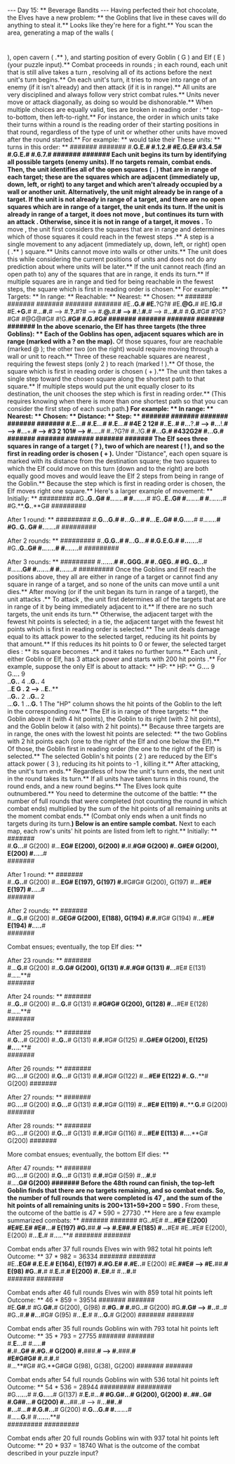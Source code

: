 --- Day 15: ** Beverage Bandits ---
Having perfected their hot chocolate, the Elves have a new problem: ** the
Goblins
that live in these caves will do anything to steal it.** Looks like they're here for a fight.**
You scan the area, generating a map of the walls (
#
), open cavern (
.**
), and starting position of every Goblin (
G
) and Elf (
E
) (your puzzle input).**
Combat proceeds in
rounds
; in each round, each unit that is still alive takes a
turn
, resolving all of its actions before the next unit's turn begins.** On each unit's turn, it tries to
move
into range of an enemy (if it isn't already) and then
attack
(if it is in range).**
All units are very disciplined and always follow very strict combat rules.** Units never move or attack diagonally, as doing so would be dishonorable.** When multiple choices are equally valid, ties are broken in
reading order
: ** top-to-bottom, then left-to-right.**  For instance, the order in which units take their turns within a round is the
reading order of their starting positions
in that round, regardless of the type of unit or whether other units have moved after the round started.**  For example: **
would take their
These units: **   turns in this order: **
  #######           #######
  #.**G.**E.**#           #.**1.**2.**#
  #E.**G.**E#           #3.**4.**5#
  #.**G.**E.**#           #.**6.**7.**#
  #######           #######
Each unit begins its turn by identifying all possible
targets
(enemy units).** If no targets remain, combat ends.**
Then, the unit identifies all of the open squares (
.**
) that are
in range
of each target; these are the squares which are
adjacent
(immediately up, down, left, or right) to any target and which aren't already occupied by a wall or another unit.** Alternatively, the unit might
already
be in range of a target.** If the unit is not already in range of a target, and there are no open squares which are in range of a target, the unit ends its turn.**
If the unit is already in range of a target, it does not
move
, but continues its turn with an
attack
.** Otherwise, since it is not in range of a target, it
moves
.**
To
move
, the unit first considers the squares that are
in range
and determines
which of those squares it could reach in the fewest steps
.** A
step
is a single movement to any
adjacent
(immediately up, down, left, or right) open (
.**
) square.** Units cannot move into walls or other units.** The unit does this while considering the
current positions of units
and does
not
do any prediction about where units will be later.** If the unit cannot reach (find an open path to) any of the squares that are in range, it ends its turn.** If multiple squares are in range and
tied
for being reachable in the fewest steps, the square which is first in
reading order
is chosen.** For example: **
Targets: **      In range: **     Reachable: **    Nearest: **      Chosen: **
#######       #######       #######       #######       #######
#E.**.**G.**#       #E.**?G?#       #E.**@G.**#       #E.**!G.**#       #E.**+G.**#
#.**.**.**#.**#  -->  #.**?.**#?#  -->  #.**@.**#.**#  -->  #.**!.**#.**#  -->  #.**.**.**#.**#
#.**G.**#G#       #?G?#G#       #@G@#G#       #!G.**#G#       #.**G.**#G#
#######       #######       #######       #######       #######
In the above scenario, the Elf has three targets (the three Goblins): **
Each of the Goblins has open, adjacent squares which are
in range
(marked with a
?
on the map).**
Of those squares, four are
reachable
(marked
@
); the other two (on the right) would require moving through a wall or unit to reach.**
Three of these reachable squares are
nearest
, requiring the fewest steps (only
2
) to reach (marked
!
).**
Of those, the square which is first in reading order is
chosen
(
+
).**
The unit then takes a single
step
toward the chosen square along the
shortest path
to that square.** If multiple steps would put the unit equally closer to its destination, the unit chooses the step which is first in reading order.** (This requires knowing when there is
more than one shortest path
so that you can consider the first step of each such path.**) For example: **
In range: **     Nearest: **      Chosen: **       Distance: **     Step: **
#######       #######       #######       #######       #######
#.**E.**.**.**#       #.**E.**.**.**#       #.**E.**.**.**#       #4E
2
12#       #.**.**E.**.**#
#.**.**.**?.**#  -->  #.**.**.**!.**#  -->  #.**.**.**+.**#  -->  #3
2
101#  -->  #.**.**.**.**.**#
#.**.**?G?#       #.**.**!G.**#       #.**.**.**G.**#       #432G2#       #.**.**.**G.**#
#######       #######       #######       #######       #######
The Elf sees three squares in range of a target (
?
), two of which are nearest (
!
), and so the first in reading order is chosen (
+
).** Under "Distance", each open square is marked with its distance from the destination square; the two squares to which the Elf could move on this turn (down and to the right) are both equally good moves and would leave the Elf
2
steps from being in range of the Goblin.** Because the step which is first in reading order is chosen, the Elf moves
right
one square.**
Here's a larger example of movement: **
Initially: **
#########
#G.**.**G.**.**G#
#.**.**.**.**.**.**.**#
#.**.**.**.**.**.**.**#
#G.**.**E.**.**G#
#.**.**.**.**.**.**.**#
#.**.**.**.**.**.**.**#
#G.**.**G.**.**G#
#########

After 1 round: **
#########
#.**G.**.**.**G.**#
#.**.**.**G.**.**.**#
#.**.**.**E.**.**G#
#.**G.**.**.**.**.**#
#.**.**.**.**.**.**.**#
#G.**.**G.**.**G#
#.**.**.**.**.**.**.**#
#########

After 2 rounds: **
#########
#.**.**G.**G.**.**#
#.**.**.**G.**.**.**#
#.**G.**E.**G.**#
#.**.**.**.**.**.**.**#
#G.**.**G.**.**G#
#.**.**.**.**.**.**.**#
#.**.**.**.**.**.**.**#
#########

After 3 rounds: **
#########
#.**.**.**.**.**.**.**#
#.**.**GGG.**.**#
#.**.**GEG.**.**#
#G.**.**G.**.**.**#
#.**.**.**.**.**.**G#
#.**.**.**.**.**.**.**#
#.**.**.**.**.**.**.**#
#########
Once the Goblins and Elf reach the positions above, they all are either in range of a target or cannot find any square in range of a target, and so none of the units can move until a unit dies.**
After moving (or if the unit began its turn in range of a target), the unit
attacks
.**
To
attack
, the unit first determines
all
of the targets that are
in range
of it by being immediately
adjacent
to it.** If there are no such targets, the unit ends its turn.** Otherwise, the adjacent target with the
fewest hit points
is selected; in a tie, the adjacent target with the fewest hit points which is first in reading order is selected.**
The unit deals damage equal to its
attack power
to the selected target, reducing its hit points by that amount.** If this reduces its hit points to
0
or fewer, the selected target
dies
: ** its square becomes
.**
and it takes no further turns.**
Each
unit
, either Goblin or Elf, has
3
attack power
and starts with
200
hit points
.**
For example, suppose the only Elf is about to attack: **
HP: **            HP: **
G.**.**.**.**  9       G.**.**.**.**  9  
.**.**G.**.**  4       .**.**G.**.**  4  
.**.**E
G
.**  2  -->  .**.**E.**.**     
.**.**G.**.**  2       .**.**G.**.**  2  
.**.**.**G.**  1       .**.**.**G.**  1
The "HP" column shows the hit points of the Goblin to the left in the corresponding row.** The Elf is in range of three targets: ** the Goblin above it (with
4
hit points), the Goblin to its right (with
2
hit points), and the Goblin below it (also with
2
hit points).** Because three targets are in range, the ones with the lowest hit points are selected: ** the two Goblins with
2
hit points each (one to the right of the Elf and one below the Elf).** Of those, the Goblin first in reading order (the one to the right of the Elf) is selected.** The selected Goblin's hit points (
2
) are reduced by the Elf's attack power (
3
), reducing its hit points to
-1
, killing it.**
After attacking, the unit's turn ends.**  Regardless of how the unit's turn ends, the next unit in the round takes its turn.**  If all units have taken turns in this round, the round ends, and a new round begins.**
The Elves look quite outnumbered.**  You need to determine the
outcome
of the battle: ** the
number of full rounds that were completed
(not counting the round in which combat ends) multiplied by
the sum of the hit points of all remaining units
at the moment combat ends.** (Combat only ends when a unit finds no targets during its turn.**)
Below is an entire sample combat.** Next to each map, each row's units' hit points are listed from left to right.**
Initially: **
#######   
#.**G.**.**.**#   G(200)
#.**.**.**EG#   E(200), G(200)
#.**#.**#G#   G(200)
#.**.**G#E#   G(200), E(200)
#.**.**.**.**.**#   
#######   

After 1 round: **
#######   
#.**.**G.**.**#   G(200)
#.**.**.**EG#   E(197), G(197)
#.**#G#G#   G(200), G(197)
#.**.**.**#E#   E(197)
#.**.**.**.**.**#   
#######   

After 2 rounds: **
#######   
#.**.**.**G.**#   G(200)
#.**.**GEG#   G(200), E(188), G(194)
#.**#.**#G#   G(194)
#.**.**.**#E#   E(194)
#.**.**.**.**.**#   
#######   

Combat ensues; eventually, the top Elf dies: **

After 23 rounds: **
#######   
#.**.**.**G.**#   G(200)
#.**.**G.**G#   G(200), G(131)
#.**#.**#G#   G(131)
#.**.**.**#E#   E(131)
#.**.**.**.**.**#   
#######   

After 24 rounds: **
#######   
#.**.**G.**.**#   G(200)
#.**.**.**G.**#   G(131)
#.**#G#G#   G(200), G(128)
#.**.**.**#E#   E(128)
#.**.**.**.**.**#   
#######   

After 25 rounds: **
#######   
#.**G.**.**.**#   G(200)
#.**.**G.**.**#   G(131)
#.**#.**#G#   G(125)
#.**.**G#E#   G(200), E(125)
#.**.**.**.**.**#   
#######   

After 26 rounds: **
#######   
#G.**.**.**.**#   G(200)
#.**G.**.**.**#   G(131)
#.**#.**#G#   G(122)
#.**.**.**#E#   E(122)
#.**.**G.**.**#   G(200)
#######   

After 27 rounds: **
#######   
#G.**.**.**.**#   G(200)
#.**G.**.**.**#   G(131)
#.**#.**#G#   G(119)
#.**.**.**#E#   E(119)
#.**.**.**G.**#   G(200)
#######   

After 28 rounds: **
#######   
#G.**.**.**.**#   G(200)
#.**G.**.**.**#   G(131)
#.**#.**#G#   G(116)
#.**.**.**#E#   E(113)
#.**.**.**.**G#   G(200)
#######   

More combat ensues; eventually, the bottom Elf dies: **

After 47 rounds: **
#######   
#G.**.**.**.**#   G(200)
#.**G.**.**.**#   G(131)
#.**#.**#G#   G(59)
#.**.**.**#.**#   
#.**.**.**.**G#   G(200)
#######
Before the 48th round can finish, the top-left Goblin finds that there are no targets remaining, and so combat ends.** So, the number of
full rounds
that were completed is
47
, and the sum of the hit points of all remaining units is
200+131+59+200 =
590
.** From these, the
outcome
of the battle is
47 * 590 =
27730
.**
Here are a few example summarized combats: **
#######       #######
#G.**.**#E#       #.**.**.**#E#   E(200)
#E#E.**E#       #E#.**.**.**#   E(197)
#G.**##.**#  -->  #.**E##.**#   E(185)
#.**.**.**#E#       #E.**.**#E#   E(200), E(200)
#.**.**.**E.**#       #.**.**.**.**.**#
#######       #######

Combat ends after 37 full rounds
Elves win with 982 total hit points left
Outcome: ** 37 * 982 =
36334
#######       #######   
#E.**.**EG#       #.**E.**E.**#   E(164), E(197)
#.**#G.**E#       #.**#E.**.**#   E(200)
#E.**##E#  -->  #E.**##.**#   E(98)
#G.**.**#.**#       #.**E.**#.**#   E(200)
#.**.**E#.**#       #.**.**.**#.**#   
#######       #######   

Combat ends after 46 full rounds
Elves win with 859 total hit points left
Outcome: ** 46 * 859 =
39514
#######       #######   
#E.**G#.**#       #G.**G#.**#   G(200), G(98)
#.**#G.**.**#       #.**#G.**.**#   G(200)
#G.**#.**G#  -->  #.**.**#.**.**#   
#G.**.**#.**#       #.**.**.**#G#   G(95)
#.**.**.**E.**#       #.**.**.**G.**#   G(200)
#######       #######   

Combat ends after 35 full rounds
Goblins win with 793 total hit points left
Outcome: ** 35 * 793 =
27755
#######       #######   
#.**E.**.**.**#       #.**.**.**.**.**#   
#.**#.**.**G#       #.**#G.**.**#   G(200)
#.**###.**#  -->  #.**###.**#   
#E#G#G#       #.**#.**#.**#   
#.**.**.**#G#       #G.**G#G#   G(98), G(38), G(200)
#######       #######   

Combat ends after 54 full rounds
Goblins win with 536 total hit points left
Outcome: ** 54 * 536 =
28944
#########       #########   
#G.**.**.**.**.**.**#       #.**G.**.**.**.**.**#   G(137)
#.**E.**#.**.**.**#       #G.**G#.**.**.**#   G(200), G(200)
#.**.**##.**.**G#       #.**G##.**.**.**#   G(200)
#.**.**.**##.**.**#  -->  #.**.**.**##.**.**#   
#.**.**.**#.**.**.**#       #.**G.**#.**.**.**#   G(200)
#.**G.**.**.**G.**#       #.**.**.**.**.**.**.**#   
#.**.**.**.**.**G.**#       #.**.**.**.**.**.**.**#   
#########       #########   

Combat ends after 20 full rounds
Goblins win with 937 total hit points left
Outcome: ** 20 * 937 =
18740
What is the outcome
of the combat described in your puzzle input?